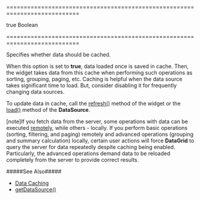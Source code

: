 ===========================================================================
<!--default-->true<!--/default-->
<!--type-->Boolean<!--/type-->
===========================================================================

<!--shortDescription-->
Specifies whether data should be cached.
<!--/shortDescription-->

<!--fullDescription-->
When this option is set to **true**, data loaded once is saved in cache. Then, the widget takes data from this cache when performing such operations as sorting, grouping, paging, etc. Caching is helpful when the data source takes significant time to load. But, consider disabling it for frequently changing data sources. 

To update data in cache, call the [refresh()]({basewidgetpath}/Methods/#refresh) method of the widget or the [load()](/Documentation/ApiReference/Data_Layer/DataSource/Methods/#load) method of the **DataSource**.

[note]If you fetch data from the server, some operations with data can be executed [remotely]({basewidgetpath}/Configuration/remoteOperations/), while others - locally. If you perform basic operations (sorting, filtering, and paging) remotely and advanced operations (grouping and summary calculation) locally, certain user actions will force **DataGrid** to query the server for data repeatedly despite caching being enabled. Particularly, the advanced operations demand data to be reloaded completely  from the server to provide correct results.

#####See Also#####
- [Data Caching](/Documentation/Guide/Widgets/DataGrid/Data_Binding/Data_Caching/)
- [getDataSource()]({basewidgetpath}/Methods/#getDataSource)
<!--/fullDescription-->